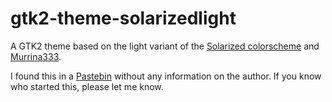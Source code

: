 gtk2-theme-solarizedlight
=========================

A GTK2 theme based on the light variant of the [Solarized colorscheme] and [Murrina333].

I found this in a [Pastebin] without any information on the author. If you know who started this, please let me know.

  [solarized colorscheme]: http://ethanschoonover.com/solarized
  [pastebin]: http://pastebin.com/JbYD1pE9
  [murrina333]: http://icedloki.deviantart.com/art/Murrina-333-74797600
